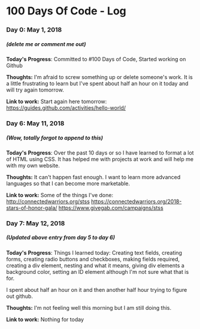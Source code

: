 # 100 Days Of Code - Log

### Day 0: May 1, 2018 
##### (delete me or comment me out)

**Today's Progress**: Committed to #100 Days of Code, Started working on Github

**Thoughts:** I'm afraid to screw something up or delete someone's work. It is a little frustrating to learn but I've spent about half an hour on it today and will try again tomorrow.

**Link to work:** Start again here tomorrow: https://guides.github.com/activities/hello-world/

### Day 6: May 11, 2018 
##### (Wow, totally forgot to append to this)

**Today's Progress**: Over the past 10 days or so I have learned to format a lot of HTML using CSS. It has helped me with projects at work and will help me with my own website.

**Thoughts:** It can't happen fast enough. I want to learn more advanced languages so that I can become more marketable.

**Link to work:** Some of the things I've done:
http://connectedwarriors.org/stss
https://connectedwarriors.org/2018-stars-of-honor-gala/
https://www.givegab.com/campaigns/stss



### Day 7: May 12, 2018 
##### (Updated above entry from day 5 to day 6)

**Today's Progress**: Things I learned today:
Creating text fields, creating forms, creating radio buttons and checkboxes, making fields required, creating a div element, nesting and what it means, giving div elements a background color, setting an ID element although I'm not sure what that is for.

I spent about half an hour on it and then another half hour trying to figure out github.

**Thoughts:** I'm not feeling well this morning but I am still doing this.

**Link to work:**
Nothing for today
